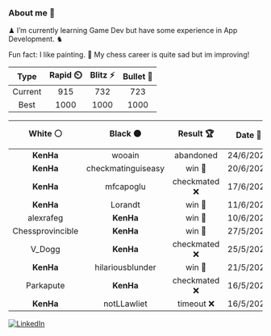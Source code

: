 ### About me 🍜

♟ I’m currently learning Game Dev but have some experience in App Development. ♞

Fun fact: I like painting. 🎨
My chess career is quite sad but im improving!
<!--START_SECTION:chessStats-->
<!-- Automatically generated with https://github.com/Balastrong/chess-stats-action -->

| Type | Rapid ⏲️ | Blitz ⚡ | Bullet 🔫 |
|:---:|:---:|:---:|:---:|
| Current | 915 | 732 | 723 |
| Best | 1000 | 1000 | 1000 |

| White ⚪ | Black ⚫ | Result 🏆 | Date 📅 | Position 🗺️ | Type 🕕 |
|:---:|:---:|:---:|:---:|:---:|:---:|
| **KenHa** | wooain | abandoned  | 24/6/2025 | <a href="http://www.ee.unb.ca/cgi-bin/tervo/fen.pl?select=r3k1nr/1p3pp1/2b5/2b1P3/2p4p/5K1P/P2N1PP1/q6R w k - 0 23">Link</a> | Blitz |
| **KenHa** | checkmatinguiseasy | win 🥇 | 20/6/2025 | <a href="http://www.ee.unb.ca/cgi-bin/tervo/fen.pl?select=1nbqkbQ1/2ppppp1/r7/1p1PP3/2P5/pP1BBN2/P2N1PPP/R4RK1 w - - 1 20">Link</a> | Bullet |
| **KenHa** | mfcapoglu | checkmated ❌ | 17/6/2025 | <a href="http://www.ee.unb.ca/cgi-bin/tervo/fen.pl?select=8/6b1/7p/5pqK/8/1k5P/8/8 w - - 2 50">Link</a> | Blitz |
| **KenHa** | Lorandt | win 🥇 | 11/6/2025 | <a href="http://www.ee.unb.ca/cgi-bin/tervo/fen.pl?select=7k/p5p1/7p/8/7P/Q5P1/6PK/8 b - - 0 32">Link</a> | Blitz |
| alexrafeg | **KenHa** | win 🥇 | 10/6/2025 | <a href="http://www.ee.unb.ca/cgi-bin/tervo/fen.pl?select=K7/1qk5/8/8/8/8/8/8 w - - 22 83">Link</a> | Bullet |
| Chessprovincible | **KenHa** | win 🥇 | 27/5/2025 | <a href="http://www.ee.unb.ca/cgi-bin/tervo/fen.pl?select=r5k1/ppp3pp/3ppr2/8/4P3/8/P1PQK1PP/7q w - - 0 19">Link</a> | Blitz |
| V_Dogg | **KenHa** | checkmated ❌ | 25/5/2025 | <a href="http://www.ee.unb.ca/cgi-bin/tervo/fen.pl?select=rnk3R1/p6Q/1p6/2p5/8/6B1/PR2KPBP/8 b - - 7 31">Link</a> | Bullet |
| **KenHa** | hilariousblunder | win 🥇 | 21/5/2025 | <a href="http://www.ee.unb.ca/cgi-bin/tervo/fen.pl?select=5k1r/p5pp/2Bp1b2/2p3p1/8/2N5/PPP4P/R4RK1 b - - 5 23">Link</a> | Bullet |
| Parkapute | **KenHa** | checkmated ❌ | 16/5/2025 | <a href="http://www.ee.unb.ca/cgi-bin/tervo/fen.pl?select=r5nr/p3bppp/3p1q2/kQp5/B1P1PB2/8/P4PPP/5RK1 b - - 4 18">Link</a> | Bullet |
| **KenHa** | notLLawliet | timeout ❌ | 16/5/2025 | <a href="http://www.ee.unb.ca/cgi-bin/tervo/fen.pl?select=8/1K2kp1p/6p1/8/8/5r2/8/8 w - - 0 45">Link</a> | Bullet |

<!--END_SECTION:chessStats-->

<a href="https://www.linkedin.com/in/guillermo-bosca/" target="_blank"><img src="https://img.shields.io/badge/LinkedIn-%230077B5.svg?&style=flat-square&logo=linkedin&logoColor=white" alt="LinkedIn"></a>


<!--
**kenhacodes/kenhacodes** is a ✨ _special_ ✨ repository because its `README.md` (this file) appears on your GitHub profile.

Here are some ideas to get you started:

- 🔭 I’m currently working on ...
- 🌱 I’m currently learning App Development, Data Analytics and ML.
- 👯 I’m looking to collaborate on ...
- 🤔 I’m looking for help with ...
- 💬 Ask me about ...
- 📫 How to reach me: ...
- 😄 Pronouns: ...
- ⚡ Fun fact: ...
-->
